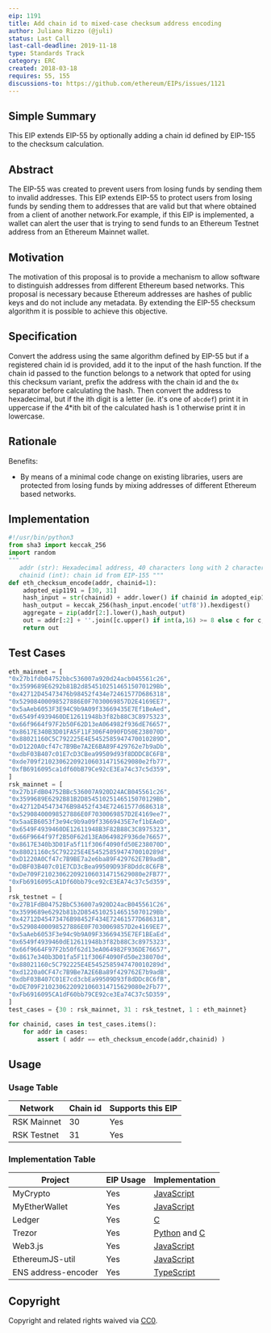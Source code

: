 ```yaml
---
eip: 1191
title: Add chain id to mixed-case checksum address encoding
author: Juliano Rizzo (@juli)
status: Last Call
last-call-deadline: 2019-11-18
type: Standards Track
category: ERC
created: 2018-03-18
requires: 55, 155
discussions-to: https://github.com/ethereum/EIPs/issues/1121
---
```


## Simple Summary
This EIP extends EIP-55 by optionally adding a chain id defined by EIP-155 to the checksum calculation.

## Abstract
The EIP-55 was created to prevent users from losing funds by sending them to invalid addresses. This EIP extends EIP-55 to protect users from losing funds by sending them to addresses that are valid but that where obtained from a client of another network.For example, if this EIP is implemented, a wallet can alert the user that is trying to send funds to an Ethereum Testnet address from an Ethereum Mainnet wallet.

## Motivation
The motivation of this proposal is to provide a mechanism to allow software to distinguish addresses from different Ethereum based networks. This proposal is necessary because Ethereum addresses are hashes of public keys and do not include any metadata. By extending the EIP-55 checksum algorithm it is possible to achieve this objective.

## Specification
Convert the address using the same algorithm defined by EIP-55 but if a registered chain id is provided, add it to the input of the hash function. If the chain id passed to the function belongs to a network that opted for using this checksum variant, prefix the address with the chain id and the `0x` separator before calculating the hash. Then convert the address to hexadecimal, but if the ith digit is a letter (ie. it's one of `abcdef`) print it in uppercase if the 4*ith bit of the calculated hash is 1 otherwise print it in lowercase.

## Rationale
 Benefits:
 - By means of a minimal code change on existing libraries, users are protected from losing funds by mixing addresses of different Ethereum based networks.

## Implementation
```python
#!/usr/bin/python3
from sha3 import keccak_256
import random
"""
   addr (str): Hexadecimal address, 40 characters long with 2 characters prefix
   chainid (int): chain id from EIP-155 """
def eth_checksum_encode(addr, chainid=1):
    adopted_eip1191 = [30, 31]
    hash_input = str(chainid) + addr.lower() if chainid in adopted_eip1191 else addr[2:].lower()
    hash_output = keccak_256(hash_input.encode('utf8')).hexdigest()
    aggregate = zip(addr[2:].lower(),hash_output)
    out = addr[:2] + ''.join([c.upper() if int(a,16) >= 8 else c for c,a in aggregate])
    return out
```

## Test Cases
```python
eth_mainnet = [
"0x27b1fdb04752bbc536007a920d24acb045561c26",
"0x3599689E6292b81B2d85451025146515070129Bb",
"0x42712D45473476b98452f434e72461577D686318",
"0x52908400098527886E0F7030069857D2E4169EE7",
"0x5aAeb6053F3E94C9b9A09f33669435E7Ef1BeAed",
"0x6549f4939460DE12611948b3f82b88C3C8975323",
"0x66f9664f97F2b50F62D13eA064982f936dE76657",
"0x8617E340B3D01FA5F11F306F4090FD50E238070D",
"0x88021160C5C792225E4E5452585947470010289D",
"0xD1220A0cf47c7B9Be7A2E6BA89F429762e7b9aDb",
"0xdbF03B407c01E7cD3CBea99509d93f8DDDC8C6FB",
"0xde709f2102306220921060314715629080e2fb77",
"0xfB6916095ca1df60bB79Ce92cE3Ea74c37c5d359",
]
rsk_mainnet = [
"0x27b1FdB04752BBc536007A920D24ACB045561c26",
"0x3599689E6292B81B2D85451025146515070129Bb",
"0x42712D45473476B98452f434E72461577d686318",
"0x52908400098527886E0F7030069857D2E4169ee7",
"0x5aaEB6053f3e94c9b9a09f33669435E7ef1bEAeD",
"0x6549F4939460DE12611948B3F82B88C3C8975323",
"0x66F9664f97f2B50F62d13EA064982F936de76657",
"0x8617E340b3D01Fa5f11f306f4090fd50E238070D",
"0x88021160c5C792225E4E5452585947470010289d",
"0xD1220A0Cf47c7B9BE7a2e6ba89F429762E7B9adB",
"0xDBF03B407c01E7CD3cBea99509D93F8Dddc8C6FB",
"0xDe709F2102306220921060314715629080e2FB77",
"0xFb6916095cA1Df60bb79ce92cE3EA74c37c5d359",
]
rsk_testnet = [
"0x27B1FdB04752BbC536007a920D24acB045561C26",
"0x3599689e6292b81b2D85451025146515070129Bb",
"0x42712D45473476B98452F434E72461577D686318",
"0x52908400098527886E0F7030069857D2e4169EE7",
"0x5aAeb6053F3e94c9b9A09F33669435E7EF1BEaEd",
"0x6549f4939460dE12611948b3f82b88C3c8975323",
"0x66f9664F97F2b50f62d13eA064982F936DE76657",
"0x8617e340b3D01fa5F11f306F4090Fd50e238070d",
"0x88021160c5C792225E4E5452585947470010289d",
"0xd1220a0CF47c7B9Be7A2E6Ba89f429762E7b9adB",
"0xdbF03B407C01E7cd3cbEa99509D93f8dDDc8C6fB",
"0xDE709F2102306220921060314715629080e2Fb77",
"0xFb6916095CA1dF60bb79CE92ce3Ea74C37c5D359",
]
test_cases = {30 : rsk_mainnet, 31 : rsk_testnet, 1 : eth_mainnet}

for chainid, cases in test_cases.items():
    for addr in cases:
        assert ( addr == eth_checksum_encode(addr,chainid) )
```
## Usage

### Usage  Table

| Network     | Chain id | Supports this EIP |
| ----------- | -------- | ----------------- |
| RSK Mainnet | 30       | Yes               |
| RSK Testnet | 31       | Yes               |

### Implementation Table
| Project             | EIP Usage | Implementation                                                                                                                                                                                                                                  |
| ------------------- | --------- | ----------------------------------------------------------------------------------------------------------------------------------------------------------------------------------------------------------------------------------------------- |
| MyCrypto            | Yes       | [JavaScript](https://github.com/MyCryptoHQ/MyCrypto/blob/develop/common/utils/formatters.ts#L126)                                                                                                                                               |
| MyEtherWallet       | Yes       | [JavaScript](https://github.com/MyEtherWallet/MyEtherWallet/blob/73c4a24f8f67c655749ac990c5b62efd92a2b11a/src/helpers/addressUtils.js#L22)                                                                                                      |
| Ledger              | Yes       | [C](https://github.com/LedgerHQ/ledger-app-eth/blob/master/src_common/ethUtils.c#L203)                                                                                                                                                          |
| Trezor              | Yes       | [Python](https://github.com/trezor/trezor-core/blob/270bf732121d004a4cd1ab129adaccf7346ff1db/src/apps/ethereum/get_address.py#L32) and [C](https://github.com/trezor/trezor-crypto/blob/4153e662b60a0d83c1be15150f18483a37e9092c/address.c#L62) |
| Web3.js             | Yes       | [JavaScript](https://github.com/ethereum/web3.js/blob/aaf26c8806bc9fb60cf6dcb6658104963c6c7fc7/packages/web3-utils/src/Utils.js#L140)                                                                                                           |
| EthereumJS-util     | Yes       | [JavaScript](https://github.com/ethereumjs/ethereumjs-util/pull/204/commits/cdf0b3c996b05ac5b1f758f17ea9f9ed1847c1eb)                                                                                                                           |
| ENS address-encoder | Yes       | [TypeScript](https://github.com/ensdomains/address-encoder/commit/5bf53b13fa014646ea28c9e5f937361dc9b40590)                                                                                                                                     |

## Copyright

Copyright and related rights waived via [CC0](https://creativecommons.org/publicdomain/zero/1.0/).


